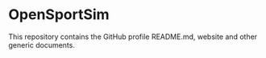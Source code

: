 # OpenSportSim

This repository contains the GitHub profile README.md, website and other generic documents.

